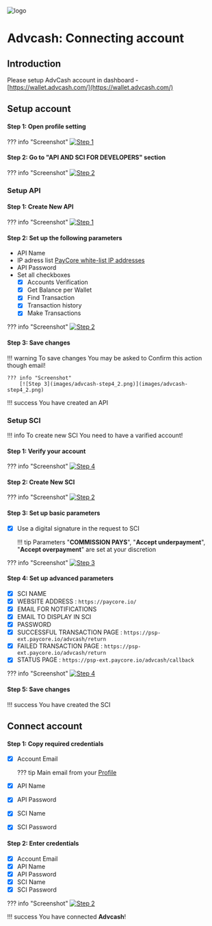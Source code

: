 ![logo](images/logo.png)

# Advcash: Connecting account

## Introduction

Please setup AdvCash account in dashboard - 
[https://wallet.advcash.com/](https://wallet.advcash.com/)

## Setup account


#### Step 1: Open profile setting

??? info "Screenshot"
    [![Step 1](images/advcash-step1.png)](images/advcash-step1.png)

#### Step 2: Go to "API AND SCI FOR DEVELOPERS" section

??? info "Screenshot"
    [![Step 2](images/advcash-step2.png)](images/advcash-step2.png)

### Setup API

#### Step 1: Create New API

??? info "Screenshot"
    [![Step 1](images/advcash-step3.png)](images/advcash-step3.png)

#### Step 2: Set up the following parameters

- API Name
- IP adress list [PayCore white-list IP addresses](/ips)
- API Password
- Set all checkboxes
    - [x] Accounts Verification
    - [x] Get Balance per Wallet
    - [x] Find Transaction
    - [x] Transaction history
    - [x] Make Transactions

??? info "Screenshot"
    [![Step 2](images/advcash-step4.png)](images/advcash-step4.png)
  
        
#### Step 3: Save changes

!!! warning
    To save changes You may be asked to Confirm this action though email!    
    
    ??? info "Screenshot"
        [![Step 3](images/advcash-step4_2.png)](images/advcash-step4_2.png)

!!! success
    You have created an API


    
### Setup SCI

!!! info
    To create new SCI You need to have a varified account!

#### Step 1: Verify your account

??? info "Screenshot"
    [![Step 4](images/advcash-step5_1.png)](images/advcash-step5_1.png)
        
        

#### Step 2: Create New SCI

??? info "Screenshot"
    [![Step 2](images/advcash-step5.png)](images/advcash-step5.png)

#### Step 3: Set up basic parameters

- [x] Use a digital signature in the request to SCI
    
    !!! tip
        Parameters "**COMMISSION PAYS**", "**Accept underpayment**", "**Accept overpayment**"  are set at your discretion

??? info "Screenshot"
    [![Step 3](images/advcash-step5_2.png)](images/advcash-step5_2.png)  
 

#### Step 4: Set up advanced parameters   

- [x] SCI NAME
- [x] WEBSITE ADDRESS : ```https://paycore.io/```
- [x] EMAIL FOR NOTIFICATIONS
- [x] EMAIL TO DISPLAY IN SCI
- [x] PASSWORD
- [x] SUCCESSFUL TRANSACTION PAGE : ```https://psp-ext.paycore.io/advcash/return```
- [x] FAILED TRANSACTION PAGE : ```https://psp-ext.paycore.io/advcash/return```
- [x] STATUS PAGE : ```https://psp-ext.paycore.io/advcash/callback```

??? info "Screenshot"
    [![Step 4](images/advcash-step5_3.png)](images/advcash-step5_3.png)

#### Step 5: Save changes

!!! success
    You have created the SCI



## Connect account

#### Step 1: Copy required credentials

- [x] Account Email
    
    ??? tip
        Main email from your [Profile](https://wallet.advcash.com/pages/profile)

- [x] API Name
- [x] API Password
- [x] SCI Name
- [x] SCI Password



#### Step 2: Enter credentials

- [x] Account Email
- [x] API Name
- [x] API Password
- [x] SCI Name
- [x] SCI Password

??? info "Screenshot"
    [![Step 2](images/advcash-step_connect.png)](images/advcash-step_connect.png)

!!! success
    You have connected **Advcash**!
